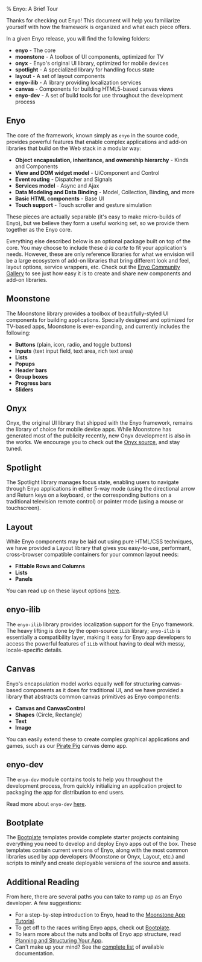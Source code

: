 % Enyo: A Brief Tour

Thanks for checking out Enyo!  This document will help you familiarize yourself
with how the framework is organized and what each piece offers.

In a given Enyo release, you will find the following folders:

* **enyo** - The core
* **moonstone** - A toolbox of UI components, optimized for TV
* **onyx** - Enyo's original UI library, optimized for mobile devices
* **spotlight** - A specialized library for handling focus state
* **layout** - A set of layout components
* **enyo-ilib** - A library providing localization services
* **canvas** - Components for building HTML5-based canvas views
* **enyo-dev** - A set of build tools for use throughout the development process

## Enyo

The core of the framework, known simply as `enyo` in the source code, provides
powerful features that enable complex applications and add-on libraries that
build on the Web stack in a modular way:

* **Object encapsulation, inheritance, and ownership hierarchy** - Kinds and Components
* **View and DOM widget model** - UiComponent and Control
* **Event routing** - Dispatcher and Signals
* **Services model** - Async and Ajax
* **Data Modeling and Data Binding** - Model, Collection, Binding, and more
* **Basic HTML components** - Base UI
* **Touch support** - Touch scroller and gesture simulation

These pieces are actually separable (it's easy to make micro-builds of Enyo),
but we believe they form a useful working set, so we provide them together as
the Enyo core.

Everything else described below is an optional package built on top of the core.
You may choose to include these *&agrave; la carte* to fit your application's
needs.  However, these are only reference libraries for what we envision will be
a large ecosystem of add-on libraries that bring different look and feel, layout
options, service wrappers, etc.  Check out the [Enyo Community
Gallery](http://enyojs.com/gallery) to see just how easy it is to create and
share new components and add-on libraries.

## Moonstone

The Moonstone library provides a toolbox of beautifully-styled UI components for
building applications.  Specially designed and optimized for TV-based apps,
Moonstone is ever-expanding, and currently includes the following:

* **Buttons** (plain, icon, radio, and toggle buttons)
* **Inputs** (text input field, text area, rich text area)
* **Lists**
* **Popups**
* **Header bars**
* **Group boxes**
* **Progress bars**
* **Sliders**

## Onyx

Onyx, the original UI library that shipped with the Enyo framework, remains the
library of choice for mobile device apps.  While Moonstone has generated most of
the publicity recently, new Onyx development is also in the works.  We encourage
you to check out the [Onyx source](https://github.com/enyojs/onyx), and stay
tuned.

## Spotlight

The Spotlight library manages focus state, enabling users to navigate through
Enyo applications in either 5-way mode (using the directional arrow and Return
keys on a keyboard, or the corresponding buttons on a traditional television
remote control) or pointer mode (using a mouse or touchscreen).

## Layout

While Enyo components may be laid out using pure HTML/CSS techniques, we have
provided a Layout library that gives you easy-to-use, performant, cross-browser
compatible containers for your common layout needs:

* **Fittable Rows and Columns**
* **Lists**
* **Panels**

You can read up on these layout options [here](https://github.com/enyojs/layout).

## enyo-ilib

The `enyo-ilib` library provides localization support for the Enyo framework.
The heavy lifting is done by the open-source `iLib` library; `enyo-ilib` is
essentially a compatibility layer, making it easy for Enyo app developers to
access the powerful features of `iLib` without having to deal with messy,
locale-specific details.

## Canvas

Enyo's encapsulation model works equally well for structuring canvas-based
components as it does for traditional UI, and we have provided a library that
abstracts common canvas primitives as Enyo components:

* **Canvas and CanvasControl**
* **Shapes** (Circle, Rectangle)
* **Text**
* **Image**

You can easily extend these to create complex graphical applications and games,
such as our [Pirate Pig](http://enyojs.com/samples/piratepig) canvas demo app.

## enyo-dev

The `enyo-dev` module contains tools to help you throughout the development
process, from quickly initializing an application project to packaging the app
for distribution to end users.

Read more about `enyo-dev` [here](https://github.com/enyojs/enyo-dev).

## Bootplate

The [Bootplate](bootplate.html) templates provide complete starter projects
containing everything you need to develop and deploy Enyo apps out of the box.
These templates contain current versions of Enyo, along with the most common
libraries used by app developers (Moonstone or Onyx, Layout, etc.) and scripts
to minify and create deployable versions of the source and assets.

## Additional Reading

From here, there are several paths you can take to ramp up as an Enyo developer.
A few suggestions:

* For a step-by-step introduction to Enyo, head to the [Moonstone App
    Tutorial](moonstone-app-tutorial.html).
* To get off to the races writing Enyo apps, check out [Bootplate](bootplate.html).
* To learn more about the nuts and bolts of Enyo app structure, read [Planning
    and Structuring Your App](planning-and-structuring-your-app.html).
* Can't make up your mind?  See the [complete list](../index.html) of available
    documentation.
